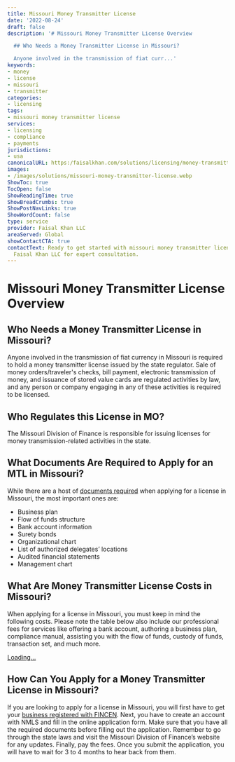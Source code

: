 ```yaml
---
title: Missouri Money Transmitter License
date: '2022-08-24'
draft: false
description: '# Missouri Money Transmitter License Overview

  ## Who Needs a Money Transmitter License in Missouri?

  Anyone involved in the transmission of fiat curr...'
keywords:
- money
- license
- missouri
- transmitter
categories:
- licensing
tags:
- missouri money transmitter license
services:
- licensing
- compliance
- payments
jurisdictions:
- usa
canonicalURL: https:/faisalkhan.com/solutions/licensing/money-transmitter-license-mtl/missouri-money-transmitter-license/
images:
- /images/solutions/missouri-money-transmitter-license.webp
ShowToc: true
TocOpen: false
ShowReadingTime: true
ShowBreadCrumbs: true
ShowPostNavLinks: true
ShowWordCount: false
type: service
provider: Faisal Khan LLC
areaServed: Global
showContactCTA: true
contactText: Ready to get started with missouri money transmitter license? Contact
  Faisal Khan LLC for expert consultation.
---
```


# Missouri Money Transmitter License Overview

## Who Needs a Money Transmitter License in Missouri?

Anyone involved in the transmission of fiat currency in Missouri is required to hold a money transmitter license issued by the state regulator. Sale of money orders/traveler's checks, bill payment, electronic transmission of money, and issuance of stored value cards are regulated activities by law, and any person or company engaging in any of these activities is required to be licensed.

## Who Regulates this License in MO?

The Missouri Division of Finance is responsible for issuing licenses for money transmission-related activities in the state.

## What Documents Are Required to Apply for an MTL in Missouri?

While there are a host of [documents required](https://faisalkhan.com/documents-required-for-money-transmitter-license/) when applying for a license in Missouri, the most important ones are:

  * Business plan
  * Flow of funds structure
  * Bank account information
  * Surety bonds
  * Organizational chart
  * List of authorized delegates’ locations
  * Audited financial statements
  * Management chart

## What Are Money Transmitter License Costs in Missouri?

When applying for a license in Missouri, you must keep in mind the following costs. Please note the table below also include our professional fees for services like offering a bank account, authoring a business plan, compliance manual, assisting you with the flow of funds, custody of funds, transaction set, and much more.

[Loading...](https://fkhan.gumroad.com/l/missouri-money-transmitter-license-cost)

## How Can You Apply for a Money Transmitter License in Missouri?

If you are looking to apply for a license in Missouri, you will first have to get your [business registered with FINCEN](https://faisalkhan.com/knowledge-hub/resources-and-references/fincen-registration/). Next, you have to create an account with NMLS and fill in the online application form. Make sure that you have all the required documents before filling out the application. Remember to go through the state laws and visit the Missouri Division of Finance’s website for any updates. Finally, pay the fees. Once you submit the application, you will have to wait for 3 to 4 months to hear back from them.